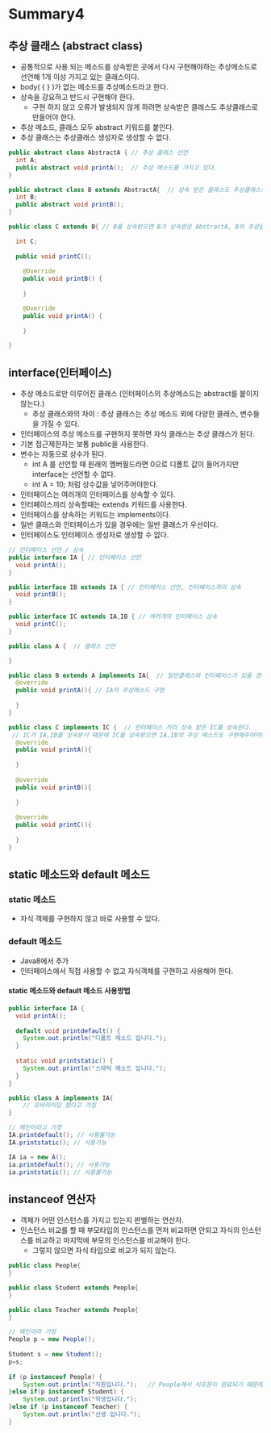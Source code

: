 # Summary4

## 추상 클래스 (abstract class)
- 공통적으로 사용 되는 메소드를 상속받은 곳에서 다시 구현해야하는 추상메소드로 선언해 1개 이상 가지고 있는 클래스이다.
- body( { } )가 없는 메소드를 추상메소드라고 한다.
- 상속을 강요하고 반드시 구현해야 한다.
  - 구현 하지 않고 오류가 발생되지 않게 하려면 상속받은 클래스도 추상클래스로 만들어야 한다.
- 추상 메소드, 클래스 모두 abstract 키워드를 붙인다.
- 추상 클래스는 추상클래스 생성자로 생성할 수 없다.

```java
public abstract class AbstractA { // 추상 클래스 선언
  int A;
  public abstract void printA();  // 추상 메소드를 가지고 있다.
}

public abstract class B extends AbstractA{  // 상속 받은 클래스도 추상클래스로 만들어 오류가 발생하지 않는다.
  int B;
  public abstract void printB();
}

public class C extends B{ // B를 상속받으면 B가 상속받은 AbstractA, B의 추상클래스 모두 구현해주어야 한다.

  int C;
  
  public void printC();
  
	@Override
	public void printB() {
		
	}

	@Override
	public void printA() {
		
	}

}
```

## interface(인터페이스)
- 추상 메소드로만 이루어진 클래스 (인터페이스의 추상메소드는 abstract를 붙이지 않는다.)
  - 추상 클래스와의 차이 : 추상 클래스는 추상 메소드 외에 다양한 클래스, 변수들을 가질 수 있다.
- 인터페이스의 추상 메소드를 구현하지 못하면 자식 클래스는 추상 클래스가 된다.
- 기본 접근제한자는 보통 public을 사용한다.
- 변수는 자동으로 상수가 된다.
  - int A 를 선언할 때 원래의 멤버필드라면 0으로 디폴트 값이 들어가지만 interface는 선언할 수 없다.
  - int A = 10; 처럼 상수값을 넣어주어야한다.
- 인터페이스는 여러개의 인터페이스를 상속할 수 있다.
- 인터페이스끼리 상속할때는 extends 키워드를 사용한다.
- 인터페이스를 상속하는 키워드는 implements이다.
- 일반 클래스와 인터페이스가 있을 경우에는 일반 클래스가 우선이다.
- 인터페이스도 인터페이스 생성자로 생성할 수 없다.


```java
// 인터페이스 선언 / 상속
public interface IA { // 인터페이스 선언
  void printA();
}

public interface IB extends IA { // 인터페이스 선언, 인터페이스끼리 상속
  void printB();
}

public interface IC extends IA,IB { // 여러개의 인터페이스 상속
  void printC();
}

public class A {  // 클래스 선언 

}

public class B extends A implements IA{  // 일반클래스와 인터페이스가 있을 경우 일반 클래스 우선선언
  @override
  public void printA(){ // IA의 추상메소드 구현
  
  }
}

public class C implements IC {  // 인터페이스 끼리 상속 받은 IC를 상속한다.
 // IC가 IA,IB를 상속받기 때문에 IC를 상속받으면 IA,IB의 추상 메소드도 구현해주어야한다.
  @override
  public void printA(){
  
  }
  
  @override
  public void printB(){
  
  }
  
  @override
  public void printC(){
  
  }
}

```
## static 메소드와 default 메소드

### static 메소드
- 자식 객체를 구현하지 않고 바로 사용할 수 있다.

### default 메소드
- Java8에서 추가
- 인터페이스에서 직접 사용할 수 없고 자식객체를 구현하고 사용해야 한다.

#### static 메소드와 default 메소드 사용방법
```java
public interface IA { 
  void printA();
  
  default void printdefault() {
  	System.out.println("디폴트 메소드 입니다.");
  }
  
  static void printstatic() {
  	System.out.println("스태틱 메소드 입니다.");
  }	
}

public class A implements IA{
	// 오바라이딩 했다고 가정
}

// 메인이라고 가정
IA.printdefault(); // 사용불가능
IA.printstatic(); // 사용가능

IA ia = new A();
ia.printdefault(); // 사용가능
ia.printstatic(); // 사용불가능
```

## instanceof 연산자
- 객체가 어떤 인스턴스를 가지고 있는지 판별하는 연산자.
- 인스턴스 비교를 할 때 부모타입의 인스턴스를 먼저 비교하면 안되고 자식의 인스턴스를 비교하고 마지막에 부모의 인스턴스를 비교해야 한다.
	- 그렇지 않으면 자식 타입으로 비교가 되지 않는다.
	
```java
public class People{
}

public class Student extends People{
}

public class Teacher extends People{
}

// 메인이라 가정
People p = new People();
		
Student s = new Student();
p=s;
		
if (p instanceof People) {
	System.out.println("직원입니다.");	// People에서 이프문이 완료되기 때문에 Student인지 Teacher인지 더 확실한 체크를 할 수 없다.
}else if(p instanceof Student) {
	System.out.println("학생입니다.");
}else if (p instanceof Teacher) {
	System.out.println("선생 입니다.");
}
```
